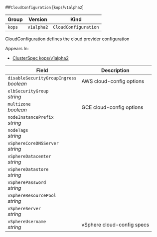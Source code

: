##`CloudConfiguration` [`kops`/`v1alpha2`]

Group        | Version     | Kind
------------ | ---------- | -----------
`kops` | `v1alpha2` | `CloudConfiguration`



CloudConfiguration defines the cloud provider configuration

<aside class="notice">
Appears In:

<ul> 
<li><a href="#clusterspec-v1alpha2-kops">ClusterSpec kops/v1alpha2</a></li>
</ul></aside>

Field        | Description
------------ | -----------
`disableSecurityGroupIngress`<br /> *boolean*    | AWS cloud-config options
`elbSecurityGroup`<br /> *string*    | 
`multizone`<br /> *boolean*    | GCE cloud-config options
`nodeInstancePrefix`<br /> *string*    | 
`nodeTags`<br /> *string*    | 
`vSphereCoreDNSServer`<br /> *string*    | 
`vSphereDatacenter`<br /> *string*    | 
`vSphereDatastore`<br /> *string*    | 
`vSpherePassword`<br /> *string*    | 
`vSphereResourcePool`<br /> *string*    | 
`vSphereServer`<br /> *string*    | 
`vSphereUsername`<br /> *string*    | vSphere cloud-config specs


